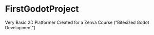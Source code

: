 # FirstGodotProject
 Very Basic 2D Platformer Created for a Zenva Course ("Bitesized Godot Development")
